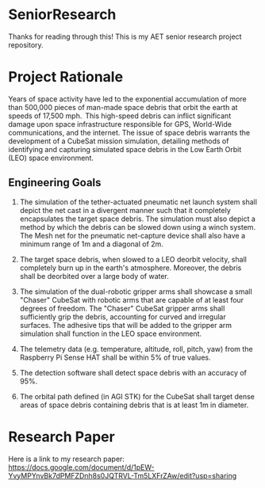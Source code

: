# SeniorResearch
Thanks for reading through this! This is my AET senior research project repository.

# Project Rationale
Years of space activity have led to the exponential accumulation of more than 500,000 pieces of man-made space debris that orbit the earth at speeds of 17,500 mph.  This high-speed debris can inflict significant damage upon space infrastructure responsible for GPS, World-Wide communications, and the internet. The issue of space debris warrants the development of a CubeSat mission simulation, detailing methods of identifying and capturing simulated space debris in the Low Earth Orbit (LEO) space environment. 

## Engineering Goals
1. The simulation of the tether-actuated pneumatic net launch system shall depict the net cast in a divergent manner such that it completely encapsulates the target space debris. The simulation must also depict a method by which the debris can be slowed down using a winch system. The Mesh net for the pneumatic net-capture device shall also have a minimum range of 1m and a diagonal of 2m.  

2. The target space debris, when slowed to a LEO deorbit velocity, shall completely burn up in the earth's atmosphere. Moreover, the debris shall be deorbited over a large body of water.   

3. The simulation of the dual-robotic gripper arms shall showcase a small "Chaser" CubeSat with robotic arms that are capable of at least four degrees of freedom. The "Chaser" CubeSat gripper arms shall sufficiently grip the debris, accounting for curved and irregular surfaces. The adhesive tips that will be added to the gripper arm simulation shall function in the LEO space environment.  

4. The telemetry data (e.g. temperature, altitude, roll, pitch, yaw) from the Raspberry Pi Sense HAT shall be within 5% of true values.   

5. The detection software shall detect space debris with an accuracy of 95%.    

6. The orbital path defined (in AGI STK) for the CubeSat shall target dense areas of space debris containing debris that is at least 1m in diameter. 
 

# Research Paper
Here is a link to my research paper: <https://docs.google.com/document/d/1pEW-YvyMPYnvBk7dPMFZDnh8s0JQTRVL-Tm5LXFrZAw/edit?usp=sharing>
